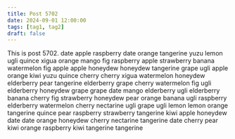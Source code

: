 ```yaml
---
title: Post 5702
date: 2024-09-01 12:00:00
tags: [tag1, tag2]
draft: false
---
```

This is post 5702.
date
apple
raspberry
date
orange
tangerine
yuzu
lemon
ugli
quince
xigua
orange
mango
fig
raspberry
apple
strawberry
banana
watermelon
fig
apple
apple
honeydew
honeydew
tangerine
grape
ugli
apple
orange
kiwi
yuzu
quince
cherry
cherry
xigua
watermelon
honeydew
elderberry
pear
tangerine
elderberry
grape
cherry
watermelon
fig
ugli
elderberry
honeydew
grape
grape
date
mango
elderberry
ugli
elderberry
banana
cherry
fig
strawberry
honeydew
pear
orange
banana
ugli
raspberry
elderberry
watermelon
cherry
nectarine
ugli
grape
ugli
lemon
lemon
orange
tangerine
quince
pear
raspberry
strawberry
tangerine
kiwi
apple
honeydew
date
date
orange
honeydew
cherry
nectarine
tangerine
date
cherry
pear
kiwi
orange
raspberry
kiwi
tangerine
tangerine
